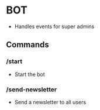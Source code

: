 # BOT
- Handles events for super admins

## Commands

### /start
- Start the bot

### /send-newsletter
- Send a newsletter to all users